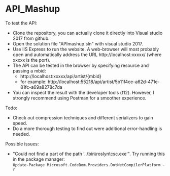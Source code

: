 # API_Mashup
To test the API:
* Clone the repository, you can actually clone it directly into Visual studio 2017 from github.
* Open the solution file "APImashup.sln" with visual studio 2017.
* Use IIS Express to run the website. A web-browser will most probably open and
automatically address the URL http://localhost:xxxxx/ (where xxxxx is the port).
* The API can be tested in the browser by specifying resource and passing a mbid:
    * http://localhost:xxxxx/api/artist/{mbid}
    *  for example: http://localhost:55218/api/artist/5b11f4ce-a62d-471e-81fc-a69a8278c7da
* You can inspect the result with the developer tools (f12). 
However, I strongly recommend using Postman for a smoother experience.

Todo:
* Check out compression techniques and different serializers to gain speed.
* Do a more thorough testing to find out were additional error-handling is needed.

Possible issues:
* "Could not find a part of the path '..\bin\roslyn\csc.exe'". Try running this in the package manager: <br />
```Update-Package Microsoft.CodeDom.Providers.DotNetCompilerPlatform -r```
